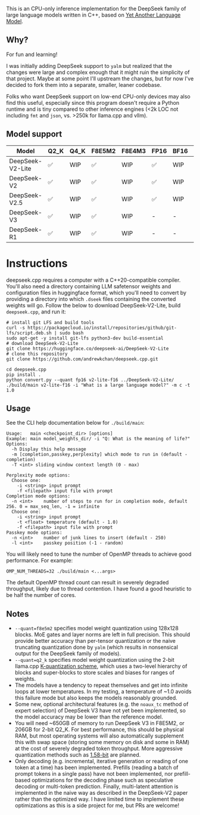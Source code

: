 This is an CPU-only inference implementation for the DeepSeek family of large language models written in C++, based on [Yet Another Language Model](https://github.com/andrewkchan/yalm). 

## Why?

For fun and learning!

I was initially adding DeepSeek support to `yalm` but realized that the changes were large and complex enough that it might ruin the simplicity of that project. Maybe at some point I'll upstream the changes, but for now I've decided to fork them into a separate, smaller, leaner codebase. 

Folks who want DeepSeek support on low-end CPU-only devices may also find this useful, especially since this program doesn't require a Python runtime and is tiny compared to other inference engines (<2k LOC not including `fmt` and `json`, vs. >250k for llama.cpp and vllm).

## Model support

| Model      | Q2_K | Q4_K | F8E5M2 | F8E4M3 | FP16 | BF16 | FP32 |
| -----      | ---- | ---- | ------ | ------ | ---- | ---- | ---- |
| DeepSeek-V2-Lite | ✅ | WIP | ✅ | WIP | ✅ | WIP | ✅ |
| DeepSeek-V2 | ✅ | WIP | ✅ | WIP | ✅ | WIP | ✅ |
| DeepSeek-V2.5 | ✅ | WIP | ✅ | WIP | ✅ | WIP | ✅ |
| DeepSeek-V3 | ✅ | WIP | ✅ | WIP | - | - | - |
| DeepSeek-R1 | ✅ | WIP | ✅ | WIP | - | - | - |

# Instructions

deepseek.cpp requires a computer with a C++20-compatible compiler. You'll also need a directory containing LLM safetensor weights and configuration files in huggingface format, which you'll need to convert by providing a directory into which `.dseek` files containing the converted weights will go. Follow the below to download DeepSeek-V2-Lite, build `deepseek.cpp`, and run it:

```
# install git LFS and build tools
curl -s https://packagecloud.io/install/repositories/github/git-lfs/script.deb.sh | sudo bash
sudo apt-get -y install git-lfs python3-dev build-essential
# download DeepSeek-V2-Lite
git clone https://huggingface.co/deepseek-ai/DeepSeek-V2-Lite
# clone this repository
git clone https://github.com/andrewkchan/deepseek.cpp.git

cd deepseek.cpp
pip install .
python convert.py --quant fp16 v2-lite-f16 ../DeepSeek-V2-Lite/
./build/main v2-lite-f16 -i "What is a large language model?" -m c -t 1.0
```

## Usage

See the CLI help documentation below for `./build/main`:

```
Usage:   main <checkpoint_dir> [options]
Example: main model_weights_dir/ -i "Q: What is the meaning of life?"
Options:
  -h Display this help message
  -m [completion,passkey,perplexity] which mode to run in (default - completion)
  -T <int> sliding window context length (0 - max)

Perplexity mode options:
  Choose one:
    -i <string> input prompt
    -f <filepath> input file with prompt
Completion mode options:
  -n <int>    number of steps to run for in completion mode, default 256. 0 = max_seq_len, -1 = infinite
  Choose one:
    -i <string> input prompt
    -t <float> temperature (default - 1.0)
    -f <filepath> input file with prompt
Passkey mode options:
  -n <int>    number of junk lines to insert (default - 250)
  -l <int>    passkey position (-1 - random)
```

You will likely need to tune the number of OpenMP threads to achieve good performance. For example: 
```
OMP_NUM_THREADS=32 ./build/main <...args>
```

The default OpenMP thread count can result in severely degraded throughput, likely due to thread contention. I have found a good heuristic to be half the number of cores.

## Notes

- `--quant=f8e5m2` specifies model weight quantization using 128x128 blocks. MoE gates and layer norms are left in full precision. This should provide better accuracy than per-tensor quantization or the naive truncating quantization done by `yalm` (which results in nonsensical output for the DeepSeek family of models).
- `--quant=q2_k` specifies model weight quantization using the 2-bit llama.cpp [K-quantization scheme](https://github.com/ggml-org/llama.cpp/pull/1684), which uses a two-level hierarchy of blocks and super-blocks to store scales and biases for ranges of weights.
- The models have a tendency to repeat themselves and get into infinite loops at lower temperatures. In my testing, a temperature of ~1.0 avoids this failure mode but also keeps the models reasonably grounded.
- Some new, optional architectural features (e.g. the `noaux_tc` method of expert selection) of DeepSeek V3 have not yet been implemented, so the model accuracy may be lower than the reference model.
- You will need ~650GB of memory to run DeepSeek V3 in F8E5M2, or 206GB for 2-bit Q2_K. For best performance, this should be physical RAM, but most operating systems will also automatically supplement this with swap space (storing some memory on disk and some in RAM) at the cost of severely degraded token throughput. More aggressive quantization methods such as [1.58-bit](https://unsloth.ai/blog/deepseekr1-dynamic) are planned.
- Only decoding (e.g. incremental, iterative generation or reading of one token at a time) has been implemented. Prefills (reading a batch of prompt tokens in a single pass) have not been implemented, nor prefill-based optimizations for the decoding phase such as speculative decoding or multi-token prediction. Finally, multi-latent attention is implemented in the naive way as described in the DeepSeek-V2 paper rather than the optimized way. I have limited time to implement these optimizations as this is a side project for me, but PRs are welcome!